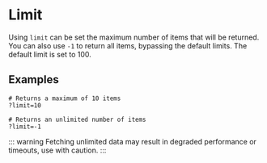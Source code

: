 # Limit

Using `limit` can be set the maximum number of items that will be returned. You can also use `-1` to return all items,
bypassing the default limits. The default limit is set to 100.

## Examples

```
# Returns a maximum of 10 items
?limit=10

# Returns an unlimited number of items
?limit=-1
```

<!-- prettier-ignore-start -->
::: warning
Fetching unlimited data may result in degraded performance or timeouts, use with caution.
:::
<!-- prettier-ignore-end -->

